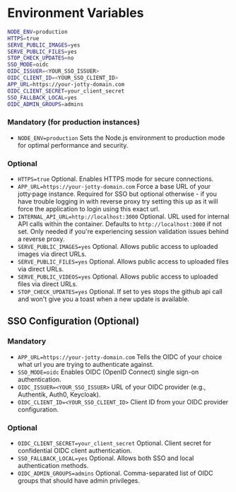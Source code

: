 # Environment Variables

```bash
NODE_ENV=production
HTTPS=true
SERVE_PUBLIC_IMAGES=yes
SERVE_PUBLIC_FILES=yes
STOP_CHECK_UPDATES=no
SSO_MODE=oidc
OIDC_ISSUER=<YOUR_SSO_ISSUER>
OIDC_CLIENT_ID=<YOUR_SSO_CLIENT_ID>
APP_URL=https://your-jotty-domain.com
OIDC_CLIENT_SECRET=your_client_secret
SSO_FALLBACK_LOCAL=yes
OIDC_ADMIN_GROUPS=admins
```

### Mandatory (for production instances)

- `NODE_ENV=production` Sets the Node.js environment to production mode for optimal performance and security.

### Optional

- `HTTPS=true` Optional. Enables HTTPS mode for secure connections.
- `APP_URL=https://your-jotty-domain.com` Force a base URL of your jotty·page instance. Required for SSO but optional otherwise - if you have trouble logging in with reverse proxy try setting this up as it will force the application to login using this exact url.
- `INTERNAL_API_URL=http://localhost:3000` Optional. URL used for internal API calls within the container. Defaults to `http://localhost:3000` if not set. Only needed if you're experiencing session validation issues behind a reverse proxy.
- `SERVE_PUBLIC_IMAGES=yes` Optional. Allows public access to uploaded images via direct URLs.
- `SERVE_PUBLIC_FILES=yes` Optional. Allows public access to uploaded files via direct URLs.
- `SERVE_PUBLIC_VIDEOS=yes` Optional. Allows public access to uploaded files via direct URLs.
- `STOP_CHECK_UPDATES=yes` Optional. If set to yes stops the github api call and won't give you a toast when a new update is available.

## SSO Configuration (Optional)

### Mandatory
- `APP_URL=https://your-jotty-domain.com` Tells the OIDC of your choice what url you are trying to authenticate against.
- `SSO_MODE=oidc` Enables OIDC (OpenID Connect) single sign-on authentication.
- `OIDC_ISSUER=<YOUR_SSO_ISSUER>` URL of your OIDC provider (e.g., Authentik, Auth0, Keycloak).
- `OIDC_CLIENT_ID=<YOUR_SSO_CLIENT_ID>` Client ID from your OIDC provider configuration.

### Optional
- `OIDC_CLIENT_SECRET=your_client_secret` Optional. Client secret for confidential OIDC client authentication.
- `SSO_FALLBACK_LOCAL=yes` Optional. Allows both SSO and local authentication methods.
- `OIDC_ADMIN_GROUPS=admins` Optional. Comma-separated list of OIDC groups that should have admin privileges.

